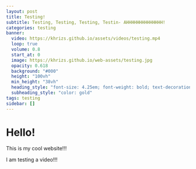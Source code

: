 ```yaml
---
layout: post
title: Testing!
subtitle: Testing, Testing, Testing, Testin- AHHHHHHHHHHHHHH!
categories: testing
banner:
  video: https://khrizs.github.io/assets/videos/testing.mp4
  loop: true
  volume: 0.8
  start_at: 0
  image: https://khrizs.github.io/web-assets/testing.jpg
  opacity: 0.618
  background: "#000"
  height: "100vh"
  min_height: "38vh"
  heading_style: "font-size: 4.25em; font-weight: bold; text-decoration: underline"
  subheading_style: "color: gold"
tags: testing
sidebar: []
---
```


# Hello!
This is my cool website!!!

I am testing a video!!!
